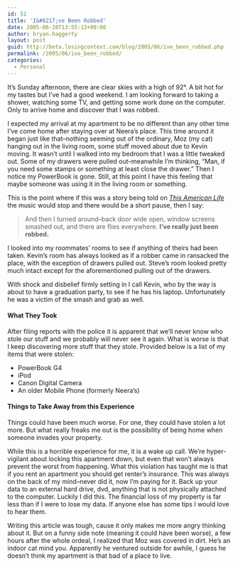```yaml
---
id: 51
title: 'I&#8217;ve Been Robbed'
date: 2005-06-28T13:55:13+00:00
author: bryan.haggerty
layout: post
guid: http://beta.losingcontext.com/blog/2005/06/ive_been_robbed.php
permalink: /2005/06/ive_been_robbed/
categories:
  - Personal
---
```

It&#8217;s Sunday afternoon, there are clear skies with a high of 92&#176;. A bit hot for my tastes but I&#8217;ve had a good weekend. I am looking forward to taking a shower, watching some TV, and getting some work done on the computer. Only to arrive home and discover that I was robbed.

I expected my arrival at my apartment to be no different than any other time I&#8217;ve come home after staying over at Neera&#8217;s place. This time around it began just like that&#8211;nothing seeming out of the ordinary, Moz (my cat) hanging out in the living room, some stuff moved about due to Kevin moving. It wasn&#8217;t until I walked into my bedroom that I was a little tweaked out. Some of my drawers were pulled out&#8211;meanwhile I&#8217;m thinking, &#8220;Man, if you need some stamps or something at least close the drawer.&#8221; Then I notice my PowerBook is gone. Still, at this point I have this feeling that maybe someone was using it in the living room or something.

This is the point where if this was a story being told on _[This American Life](http://www.thislife.org)_ the music would stop and there would be a short pause, then I say:

> And then I turned around&#8211;back door wide open, window screens smashed out, and there are flies everywhere. **I&#8217;ve really just been robbed.**

I looked into my roommates&#8217; rooms to see if anything of theirs had been taken. Kevin&#8217;s room has always looked as if a robber came in ransacked the place, with the exception of drawers pulled out. Steve&#8217;s room looked pretty much intact except for the aforementioned pulling out of the drawers.

With shock and disbelief firmly setting in I call Kevin, who by the way is about to have a graduation party, to see if he has his laptop. Unfortunately he was a victim of the smash and grab as well.

#### What They Took

After filing reports with the police it is apparent that we&#8217;ll never know who stole our stuff and we probably will never see it again. What is worse is that I keep discovering more stuff that they stole. Provided below is a list of my items that were stolen:

  * PowerBook G4
  * iPod
  * Canon Digital Camera
  * An older Mobile Phone (formerly Neera&#8217;s)

#### Things to Take Away from this Experience

Things could have been much worse. For one, they could have stolen a lot more. But what really freaks me out is the possibility of being home when someone invades your property.

While this is a horrible experience for me, it is a wake up call. We&#8217;re hyper-vigilant about locking this apartment down, but even that won&#8217;t always prevent the worst from happening. What this violation has taught me is that if you rent an apartment you should get renter&#8217;s insurance. This was always on the back of my mind&#8211;never did it, now I&#8217;m paying for it. Back up your data to an external hard drive, dvd, anything that is not physically attached to the computer. Luckily I did this. The financial loss of my property is far less than if I were to lose my data. If anyone else has some tips I would love to hear them.

Writing this article was tough, cause it only makes me more angry thinking about it. But on a funny side note (meaning it could have been worse), a few hours after the whole ordeal, I realized that Moz was covered in dirt. He&#8217;s an indoor cat mind you. Apparently he ventured outside for awhile, I guess he doesn&#8217;t think my apartment is that bad of a place to live.